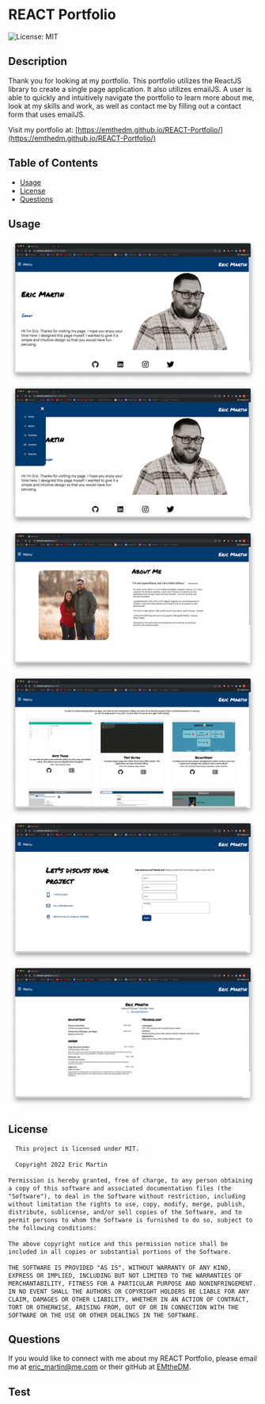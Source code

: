 # REACT Portfolio

![License: MIT](https://img.shields.io/badge/license-MIT-brightgreen.svg)

## Description

Thank you for looking at my portfolio. This portfolio utilizes the ReactJS library to create a single page application. It also utilizes emailJS. A user is able to quickly and intuitively navigate the portfolio to learn more about me, look at my skills and work, as well as contact me by filling out a contact form that uses emailJS.

Visit my portfolio at: [https://emthedm.github.io/REACT-Portfolio/](https://emthedm.github.io/REACT-Portfolio/)

## Table of Contents

- [Usage](#usage)
- [License](#license)
- [Questions](#questions)

## Usage

![Home Page](src/img/homepage.png)
![Navbar](src/img/navbar.png)
![About Me](src/img/aboutme.png)
![Portfolio](src/img/portfolio.png)
![Contact](src/img/contact.png)
![Resume](src/img/resume.png)

## License

      This project is licensed under MIT.

      Copyright 2022 Eric Martin

    Permission is hereby granted, free of charge, to any person obtaining a copy of this software and associated documentation files (the "Software"), to deal in the Software without restriction, including without limitation the rights to use, copy, modify, merge, publish, distribute, sublicense, and/or sell copies of the Software, and to permit persons to whom the Software is furnished to do so, subject to the following conditions:

    The above copyright notice and this permission notice shall be included in all copies or substantial portions of the Software.

    THE SOFTWARE IS PROVIDED "AS IS", WITHOUT WARRANTY OF ANY KIND, EXPRESS OR IMPLIED, INCLUDING BUT NOT LIMITED TO THE WARRANTIES OF MERCHANTABILITY, FITNESS FOR A PARTICULAR PURPOSE AND NONINFRINGEMENT. IN NO EVENT SHALL THE AUTHORS OR COPYRIGHT HOLDERS BE LIABLE FOR ANY CLAIM, DAMAGES OR OTHER LIABILITY, WHETHER IN AN ACTION OF CONTRACT, TORT OR OTHERWISE, ARISING FROM, OUT OF OR IN CONNECTION WITH THE SOFTWARE OR THE USE OR OTHER DEALINGS IN THE SOFTWARE.

## Questions

If you would like to connect with me about my REACT Portfolio, please email me at eric_martin@me.com or their gitHub at [EMtheDM](https://github.com/EMtheDM).

## Test
